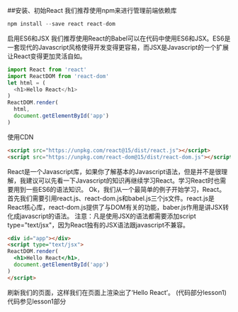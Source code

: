 ##安装、初始React
我们推荐使用npm来进行管理前端依赖库
```Javascript
npm install --save react react-dom
```
启用ES6和JSX
我们推荐使用React的Babel可以在代码中使用ES6和JSX。ES6是一套现代的Javascript风格使得开发变得更容易，而JSX是Javascript的一个扩展让React变得更加灵活自如。
```Javascript
import React from 'react'
import ReactDOM from 'react-dom'
let html = (
  <h1>Hello React</h1>
)
ReactDOM.render(
  html,
  document.getElementById('app')
)
```
使用CDN
```html
<script src="https://unpkg.com/react@15/dist/react.js"></script>
<script src="https://unpkg.com/react-dom@15/dist/react-dom.js"></script>
```
React是一个Javascript库，如果你了解基本的Javascript语法，但是并不是很理解，我建议可以先看一下Javascript的知识再继续学习React。学习React时也需要用到一些ES6的语法知识。
Ok，我们从一个最简单的例子开始学习，React。首先我们需要引用react.js、react-dom.js和babel.js三个js文件。react.js是React核心库，react-dom.js提供了与DOM有关的功能，baber.js作用是讲JSX转化成javascript的语法。
注意：凡是使用JSX的语法都需要添加script type="text/jsx"，因为React独有的JSX语法跟javascript不兼容。
```html
<div id="app"></div>
<script type="text/jsx">
ReactDOM.render(
  <h1>Hello React</h1>,
  document.getElementById('app')
)
</script>
```
刷新我们的页面，这样我们在页面上渲染出了‘Hello React’。 (代码部分lesson1)
代码参见lesson1部分
